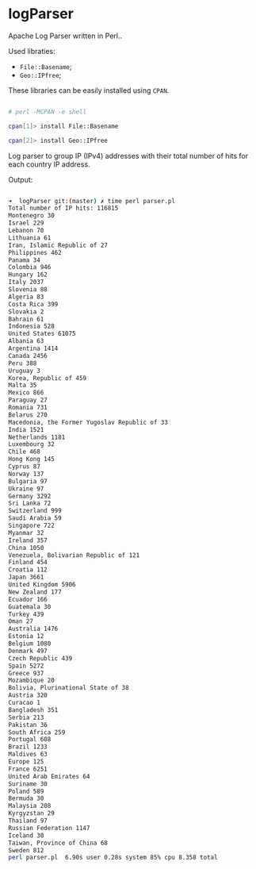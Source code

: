 # logParser
Apache Log Parser written in Perl..

Used libraties:
* `File::Basename`;
* `Geo::IPfree`;

These libraries can be easily installed using `CPAN`.

```bash

# perl -MCPAN -e shell

cpan[1]> install File::Basename

cpan[2]> install Geo::IPfree

```

Log parser to group IP (IPv4) addresses with their total number of hits for each country IP address.

Output:

```bash

➜  logParser git:(master) ✗ time perl parser.pl
Total number of IP hits: 116815
Montenegro 30
Israel 229
Lebanon 70
Lithuania 61
Iran, Islamic Republic of 27
Philippines 462
Panama 34
Colombia 946
Hungary 162
Italy 2037
Slovenia 88
Algeria 83
Costa Rica 399
Slovakia 2
Bahrain 61
Indonesia 528
United States 61075
Albania 63
Argentina 1414
Canada 2456
Peru 388
Uruguay 3
Korea, Republic of 459
Malta 35
Mexico 866
Paraguay 27
Romania 731
Belarus 270
Macedonia, the Former Yugoslav Republic of 33
India 1521
Netherlands 1181
Luxembourg 32
Chile 468
Hong Kong 145
Cyprus 87
Norway 137
Bulgaria 97
Ukraine 97
Germany 3292
Sri Lanka 72
Switzerland 999
Saudi Arabia 59
Singapore 722
Myanmar 32
Ireland 357
China 1050
Venezuela, Bolivarian Republic of 121
Finland 454
Croatia 112
Japan 3661
United Kingdom 5906
New Zealand 177
Ecuador 166
Guatemala 30
Turkey 439
Oman 27
Australia 1476
Estonia 12
Belgium 1080
Denmark 497
Czech Republic 439
Spain 5272
Greece 937
Mozambique 20
Bolivia, Plurinational State of 38
Austria 320
Curacao 1
Bangladesh 351
Serbia 213
Pakistan 36
South Africa 259
Portugal 608
Brazil 1233
Maldives 63
Europe 125
France 6251
United Arab Emirates 64
Suriname 30
Poland 589
Bermuda 30
Malaysia 208
Kyrgyzstan 29
Thailand 97
Russian Federation 1147
Iceland 30
Taiwan, Province of China 68
Sweden 812
perl parser.pl  6.90s user 0.28s system 85% cpu 8.358 total

```
